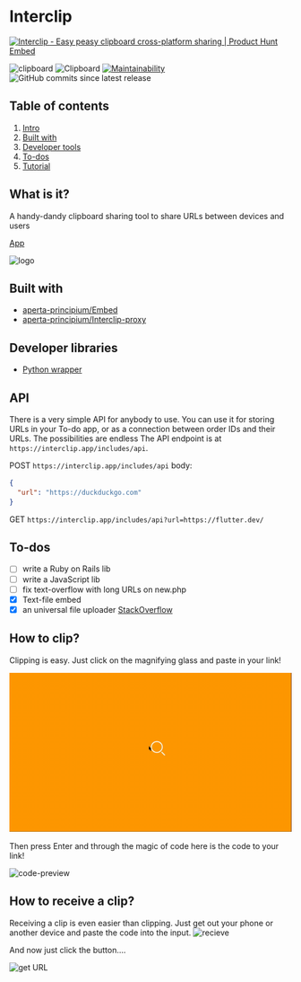 # Interclip
<a href="https://www.producthunt.com/posts/interclip?utm_source=badge-featured&utm_medium=badge&utm_souce=badge-interclip" target="_blank"><img src="https://api.producthunt.com/widgets/embed-image/v1/featured.svg?post_id=174002&theme=light" alt="Interclip - Easy peasy clipboard cross-platform sharing | Product Hunt Embed" style="width: 250px; height: 54px;" width="250px" height="54px" /></a>

![clipboard](https://img.shields.io/badge/clipboard-copied-orange) ![Clipboard](https://img.shields.io/github/repo-size/aperta-principium/Interclip) [![Maintainability](https://api.codeclimate.com/v1/badges/0a72c92a0a2da0c79ba5/maintainability)](https://codeclimate.com/github/aperta-principium/Interclip/maintainability)
![GitHub commits since latest release](https://img.shields.io/github/commits-since/aperta-principium/interclip/latest)
## Table of contents
1. [Intro](#intro)
2. [Built with](#dependencies)
3. [Developer tools](#dependencies)
4. [To-dos](#todo) 
5. [Tutorial](#howto)

<a name="intro"> </a>

## What is it?
A handy-dandy clipboard sharing tool to share URLs between devices and users

[App](https://interclip.app)

![logo](https://github.com/filiptronicek/Interclip/raw/master/img/interclip_logo.png)

<a name="dependencies"> </a>
## Built with
- [aperta-principium/Embed](https://github.com/aperta-principium/Embed)
- [aperta-principium/Interclip-proxy](https://github.com/aperta-principium/Interclip-proxy)

<a name="libs"> </a>
## Developer libraries
* [Python wrapper](https://github.com/aperta-principium/Interclip-python)

## API
There is a very simple API for anybody to use. You can use it for storing URLs in your To-do app, or as a connection between order IDs and their URLs. The possibilities are endless
The API endpoint is at ```https://interclip.app/includes/api```.


POST
`https://interclip.app/includes/api`
body:
```json
{
  "url": "https://duckduckgo.com"
}
```
GET
`https://interclip.app/includes/api?url=https://flutter.dev/`

<a name="todo"> </a>
## To-dos
- [ ] write a Ruby on Rails lib
- [ ] write a JavaScript lib
- [ ] fix text-overflow with long URLs on new.php
- [x] Text-file embed
- [x] an universal file uploader [StackOverflow](https://stackoverflow.com/questions/58153921/how-can-you-upload-to-catbox-using-javascript)

<a name="howto"> </a>
## How to clip?

Clipping is easy. Just click on the magnifying glass and paste in your link!

![how-to](https://github.com/aperta-principium/Interclip/raw/master/img/interclip-home.gif)

Then press Enter and through the magic of code here is the code to your link!

![code-preview](https://s.put.re/Jwmoc8BV.png)

## How to receive a clip?
Receiving a clip is even easier than clipping. Just get out your phone or another device and paste the code into the input.
![recieve](https://s.put.re/M1jfZZRs.png)

And now just click the button....

![get URL](https://s.put.re/ZsgUEznc.35.png)
